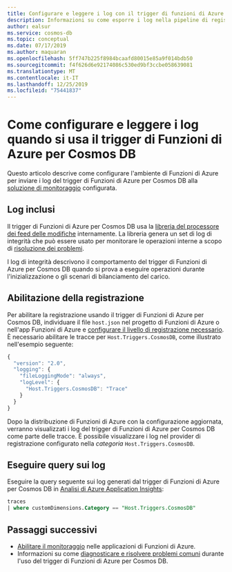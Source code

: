 ```yaml
---
title: Configurare e leggere i log con il trigger di funzioni di Azure per Cosmos DB
description: Informazioni su come esporre i log nella pipeline di registrazione di Funzioni di Azure usando il trigger di Funzioni di Azure per Cosmos DB
author: ealsur
ms.service: cosmos-db
ms.topic: conceptual
ms.date: 07/17/2019
ms.author: maquaran
ms.openlocfilehash: 5ff747b225f8984bcaafd80015e85a9f014bdb50
ms.sourcegitcommit: f4f626d6e92174086c530ed9bf3ccbe058639081
ms.translationtype: MT
ms.contentlocale: it-IT
ms.lasthandoff: 12/25/2019
ms.locfileid: "75441837"
---
```

# <a name="how-to-configure-and-read-the-logs-when-using-azure-functions-trigger-for-cosmos-db"></a>Come configurare e leggere i log quando si usa il trigger di Funzioni di Azure per Cosmos DB

Questo articolo descrive come configurare l'ambiente di Funzioni di Azure per inviare i log del trigger di Funzioni di Azure per Cosmos DB alla [soluzione di monitoraggio](../azure-functions/functions-monitoring.md) configurata.

## <a name="included-logs"></a>Log inclusi

Il trigger di Funzioni di Azure per Cosmos DB usa la [libreria del processore dei feed delle modifiche](./change-feed-processor.md) internamente. La libreria genera un set di log di integrità che può essere usato per monitorare le operazioni interne a scopo di [risoluzione dei problemi](./troubleshoot-changefeed-functions.md).

I log di integrità descrivono il comportamento del trigger di Funzioni di Azure per Cosmos DB quando si prova a eseguire operazioni durante l'inizializzazione o gli scenari di bilanciamento del carico.

## <a name="enabling-logging"></a>Abilitazione della registrazione

Per abilitare la registrazione usando il trigger di Funzioni di Azure per Cosmos DB, individuare il file `host.json` nel progetto di Funzioni di Azure o nell'app Funzioni di Azure e [configurare il livello di registrazione necessario](../azure-functions/functions-monitoring.md#log-configuration-in-hostjson). È necessario abilitare le tracce per `Host.Triggers.CosmosDB`, come illustrato nell'esempio seguente:

```js
{
  "version": "2.0",
  "logging": {
    "fileLoggingMode": "always",
    "logLevel": {
      "Host.Triggers.CosmosDB": "Trace"
    }
  }
}
```

Dopo la distribuzione di Funzioni di Azure con la configurazione aggiornata, verranno visualizzati i log del trigger di Funzioni di Azure per Cosmos DB come parte delle tracce. È possibile visualizzare i log nel provider di registrazione configurato nella *categoria* `Host.Triggers.CosmosDB`.

## <a name="query-the-logs"></a>Eseguire query sui log

Eseguire la query seguente sui log generati dal trigger di Funzioni di Azure per Cosmos DB in [Analisi di Azure Application Insights](../azure-monitor/app/analytics.md):

```sql
traces
| where customDimensions.Category == "Host.Triggers.CosmosDB"
```

## <a name="next-steps"></a>Passaggi successivi

* [Abilitare il monitoraggio](../azure-functions/functions-monitoring.md) nelle applicazioni di Funzioni di Azure.
* Informazioni su come [diagnosticare e risolvere problemi comuni](./troubleshoot-changefeed-functions.md) durante l'uso del trigger di Funzioni di Azure per Cosmos DB.